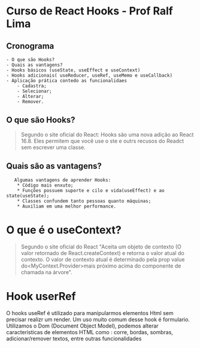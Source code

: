 # Curso de React Hooks - Prof Ralf Lima

## Cronograma
    - O que são Hooks?
    - Quais as vantagens?
    - Hooks básicos (useState, useEffect e useContext)
    - Hooks adicionais( useReducer, useRef, useMemo e useCallback)
    - Aplicação prática contedo as funcionalidaes
        - Cadastra;
        - Selecionar;
        - Alterar;
        - Remover.

## O que são Hooks?
   > Segundo o site oficial do React: Hooks são uma nova adição ao React 16.8. 
   > Eles permitem que você use o ste e outrs recusos do Readct sem escrever uma classe.
   
## Quais são as vantagens?
       Algumas vantagens de aprender Hooks:
        * Código mais enxuto;
        * Funções possuem suporte e cilo e vida(useEffect) e ao state(useState);
        * Classes confundem tanto pessoas quanto máquinas;
        * Auxiliam em uma melhor performance.
    
# O que é o useContext?
   > Segundo o site oficial do React
   "Aceita um objeto de contexto (O valor retornado de React.createContext) e retorna o valor atual do contexto. O valor de contexto
   atual é determinado pela prop value do<MyContext.Provider>mais próximo acima do componente de chamada na árvore".

# Hook userRef
   O hooks useRef é utilizado para manipularmos elementos Html sem precisar realizr um render.
   Um uso muito comum desse hook é formulario. Utilizamos o Dom (Document Object Model), podemos alterar caracteristicas de elementos HTML como : corre, bordas, sombras, adicionar/remover textos, entre outras funcionalidades